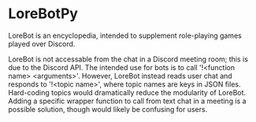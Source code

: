 # LoreBotPy

LoreBot is an encyclopedia, intended to supplement role-playing games played over Discord.

LoreBot is not accessable from the chat in a Discord meeting room; this is due to the Discord API. The intended use for bots is to call '!\<function name\> \<arguments\>'. However, LoreBot instead reads user chat and responds to '!\<topic name\>', where topic names are keys in JSON files. Hard-coding topics would dramatically reduce the modularity of LoreBot. Adding a specific wrapper function to call from text chat in a meeting is a possible solution, though would likely be confusing for users.
